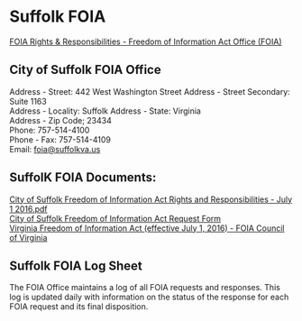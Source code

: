# Suffolk FOIA  

[FOIA Rights & Responsibilities - Freedom of Information Act Office (FOIA)](http://www.suffolkva.us/foia/)  

## City of Suffolk FOIA Office  
Address - Street: 442 West Washington Street
Address - Street Secondary: Suite 1163  
Address - Locality: Suffolk
Address - State: Virginia  
Address - Zip Code; 23434  
Phone: 757-514-4100   
Phone - Fax: 757-514-4109  
Email: [foia@suffolkva.us](mailto:foia@suffolkva.us)  

## SuffolK FOIA Documents:  
[City of Suffolk Freedom of Information Act Rights and Responsibilities - July 1 2016.pdf](http://www.suffolkva.us/download_file/view/14500/9286/)  
[City of Suffolk Freedom of Information Act Request Form](http://www.suffolkva.us/download_file/view/12829/9286/128/)  
[Virginia Freedom of Information Act (effective July 1, 2016) - FOIA Council of Virginia](http://foiacouncil.dls.virginia.gov/2016law.pdf)  

## Suffolk FOIA Log Sheet  
The FOIA Office maintains a log of all FOIA requests and responses. This log is updated daily with information on the status of the response for each FOIA request and its final disposition.  